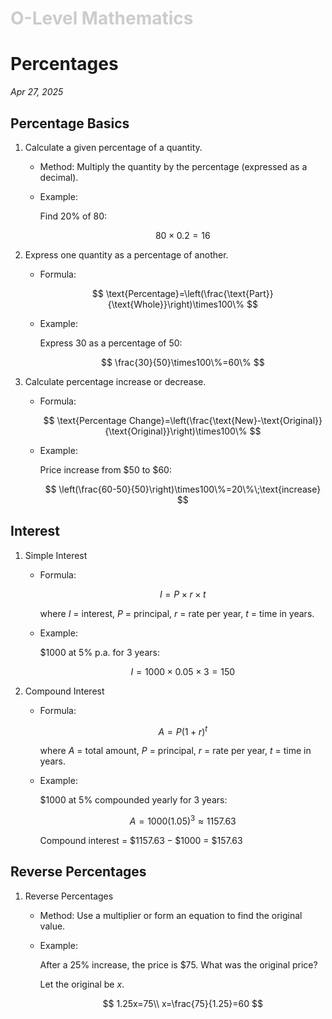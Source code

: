 <h1 style="color: #ccc">O-Level Mathematics</h1>

# Percentages

*Apr 27, 2025*

## Percentage Basics

1.  Calculate a given percentage of a quantity.

    -   Method: Multiply the quantity by the percentage (expressed as a decimal).
    -   Example:

        Find $20\%$ of $80$:

        $$
        80\times0.2=16
        $$

2.  Express one quantity as a percentage of another.

    -   Formula:

        $$
        \text{Percentage}=\left(\frac{\text{Part}}{\text{Whole}}\right)\times100\%
        $$

    -   Example:

        Express $30$ as a percentage of $50$:

        $$
        \frac{30}{50}\times100\%=60\%
        $$

3.  Calculate percentage increase or decrease.

    -   Formula:

        $$
        \text{Percentage Change}=\left(\frac{\text{New}-\text{Original}}{\text{Original}}\right)\times100\%
        $$

    -   Example:

        Price increase from $\$50$ to $\$60$:

        $$
        \left(\frac{60-50}{50}\right)\times100\%=20\%\;\text{increase}
        $$

## Interest

1.  Simple Interest

    -   Formula:

        $$
        I=P\times r\times t
        $$

        where $I$ = interest, $P$ = principal, $r$ = rate per year, $t$ = time in years.

    -   Example:

        $\$1000$ at $5\%$ p.a. for $3$ years:

        $$
        I=1000\times0.05\times3=150
        $$

2.  Compound Interest

    -   Formula:

        $$
        A=P(1+r)^t
        $$

        where $A$ = total amount, $P$ = principal, $r$ = rate per year, $t$ = time in years.

    -   Example:

        $\$1000$ at $5\%$ compounded yearly for 3 years:

        $$
        A=1000(1.05)^3\approx1157.63
        $$

        Compound interest = $\$1157.63-\$1000$ = $\$157.63$

## Reverse Percentages

1.  Reverse Percentages

    -   Method: Use a multiplier or form an equation to find the original value.

    -   Example:

        After a $25\%$ increase, the price is $\$75$. What was the original price?

        Let the original be $x$.

        $$
        1.25x=75\\
        x=\frac{75}{1.25}=60
        $$
